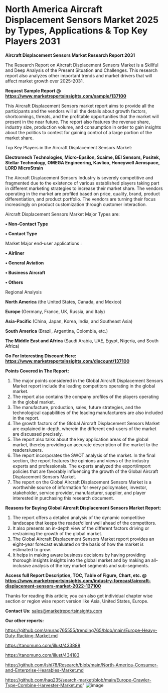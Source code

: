 # North America Aircraft Displacement Sensors Market 2025 by Types, Applications & Top Key Players 2031

<strong>Aircraft Displacement Sensors Market Research Report 2031</strong>

The Research Report on Aircraft Displacement Sensors Market is a Skillful and Deep Analysis of the Present Situation and Challenges. This research report also analyzes other important trends and market drivers that will affect market growth over 2025-2031.

<strong>Request Sample Report @ <a href=https://www.marketreportsinsights.com/sample/137100>https://www.marketreportsinsights.com/sample/137100</a></strong>

This Aircraft Displacement Sensors market report aims to provide all the participants and the vendors will all the details about growth factors, shortcomings, threats, and the profitable opportunities that the market will present in the near future. The report also features the revenue share, industry size, production volume, and consumption in order to gain insights about the politics to contest for gaining control of a large portion of the market share.

Top Key Players in the Aircraft Displacement Sensors Market:

<strong>Electromech Technologies, Micro-Epsilon, Scaime, BEI Sensors, Positek, Stellar Technology, OMEGA Engineering, Kavlico, Honeywell Aerospace, LORD MicroStrain</strong>

The Aircraft Displacement Sensors Industry is severely competitive and fragmented due to the existence of various established players taking part in different marketing strategies to increase their market share. The vendors operating in the market are profiled based on price, quality, brand, product differentiation, and product portfolio. The vendors are turning their focus increasingly on product customization through customer interaction.

Aircraft Displacement Sensors Market Major Types are:

<strong>• Non-Contact Type

• Contact Type</strong>

Market Major end-user applications :

<strong>• Airliner

• General Aviation

• Business Aircraft

• Others</strong>

Regional Analysis

</u><strong><b>North America</b></strong> (the United States, Canada, and Mexico)

<strong><b>Europe </b></strong>(Germany, France, UK, Russia, and Italy)

<strong><b>Asia-Pacific</b></strong> (China, Japan, Korea, India, and Southeast Asia)

<strong><b>South America</b></strong> (Brazil, Argentina, Colombia, etc.)

<strong><b>The Middle East and Africa</b></strong> (Saudi Arabia, UAE, Egypt, Nigeria, and South Africa)

<strong>Go For Interesting Discount Here: <a href=https://www.marketreportsinsights.com/discount/137100>https://www.marketreportsinsights.com/discount/137100</a></strong>

<strong>Points Covered in The Report:</strong>
<ol>
  <li>The major points considered in the Global Aircraft Displacement Sensors Market report include the leading competitors operating in the global market.</li>
  <li>The report also contains the company profiles of the players operating in the global market.</li>
  <li>The manufacture, production, sales, future strategies, and the technological capabilities of the leading manufacturers are also included in the report.</li>
  <li>The growth factors of the Global Aircraft Displacement Sensors Market are explained in-depth, wherein the different end-users of the market are discussed precisely.</li>
  <li>The report also talks about the key application areas of the global market, thereby providing an accurate description of the market to the readers/users.</li>
  <li>The report incorporates the SWOT analysis of the market. In the final section, the report features the opinions and views of the industry experts and professionals. The experts analyzed the export/import policies that are favorably influencing the growth of the Global Aircraft Displacement Sensors Market.</li>
  <li>The report on the Global Aircraft Displacement Sensors Market is a worthwhile source of information for every policymaker, investor, stakeholder, service provider, manufacturer, supplier, and player interested in purchasing this research document.</li>
</ol>
<strong>Reasons for Buying Global Aircraft Displacement Sensors Market Report:</strong>

<ol>
  <li>The report offers a detailed analysis of the dynamic competitive landscape that keeps the reader/client well ahead of the competitors.</li>
  <li>It also presents an in-depth view of the different factors driving or restraining the growth of the global market.</li>
  <li>The Global Aircraft Displacement Sensors Market report provides an eight-year forecast evaluated on the basis of how the market is estimated to grow.</li>
  <li>It helps in making aware business decisions by having providing thorough insights insights into the global market and by making an all-inclusive analysis of the key market segments and sub-segments.</li>
</ol>
<strong>Access full Report Description, TOC, Table of Figure, Chart, etc. @ <a href=https://www.marketreportsinsights.com/industry-forecast/aircraft-displacement-sensors-market-2022-137100>https://www.marketreportsinsights.com/industry-forecast/aircraft-displacement-sensors-market-2022-137100</a></strong>


Thanks for reading this article; you can also get individual chapter wise section or region wise report version like Asia, United States, Europe.

<strong>Contact Us:</strong>
sales@marketreportsinsights.com

<strong>Our other reports:</strong>

<a href=https://github.com/anurag765555/trending765/blob/main/Europe-Heavy-Duty-Racking-Market.md>https://github.com/anurag765555/trending765/blob/main/Europe-Heavy-Duty-Racking-Market.md</a>

<a href=https://tanomuno.com/illust/433888>https://tanomuno.com/illust/433888</a>

<a href=https://tanomuno.com/illust/434183>https://tanomuno.com/illust/434183</a>

<a href=https://github.com/Ishi78/Research/blob/main/North-America-Consumer-and-Enterprise-Hearables-Market.md>https://github.com/Ishi78/Research/blob/main/North-America-Consumer-and-Enterprise-Hearables-Market.md</a>

<a href=https://github.com/haq235/search-market/blob/main/Europe-Crawler-Type-Combine-Harvester-Market.md>https://github.com/haq235/search-market/blob/main/Europe-Crawler-Type-Combine-Harvester-Market.md</a>"
![image](https://github.com/user-attachments/assets/1bf000e8-95ba-4015-8999-44b0e67ed304)
